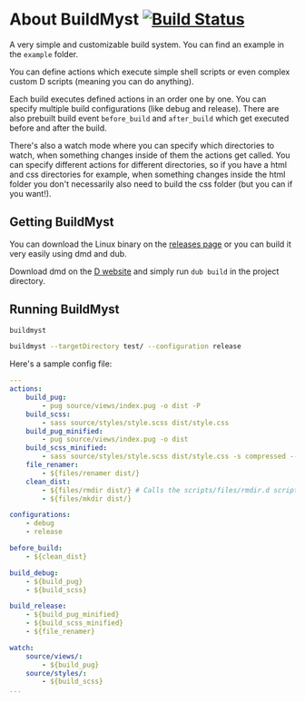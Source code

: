 # About BuildMyst [![Build Status](https://travis-ci.org/CodeMyst/BuildMyst.svg?branch=master)](https://travis-ci.org/CodeMyst/BuildMyst)

A very simple and customizable build system. You can find an example in the `example` folder.

You can define actions which execute simple shell scripts or even complex custom D scripts (meaning you can do anything).

Each build executes defined actions in an order one by one. You can specify multiple build configurations (like debug and release). There are also prebuilt build event `before_build` and `after_build` which get executed before and after the build.

There's also a watch mode where you can specify which directories to watch, when something changes inside of them the actions get called. You can specify different actions for different directories, so if you have a html and css directories for example, when something changes inside the html folder you don't necessarily also need to build the css folder (but you can if you want!).

## Getting BuildMyst

You can download the Linux binary on the [releases page](https://github.com/CodeMyst/BuildMyst/releases) or you can build it very easily using dmd and dub.

Download dmd on the [D website](https://dlang.org/download.html) and simply run `dub build` in the project directory.

## Running BuildMyst

```sh
buildmyst
```

```sh
buildmyst --targetDirectory test/ --configuration release
```

Here's a sample config file:

```yaml
---
actions:
    build_pug:
        - pug source/views/index.pug -o dist -P
    build_scss:
        - sass source/styles/style.scss dist/style.css
    build_pug_minified:
        - pug source/views/index.pug -o dist
    build_scss_minified:
        - sass source/styles/style.scss dist/style.css -s compressed --no-source-map
    file_renamer:
        - ${files/renamer dist/}
    clean_dist:
        - ${files/rmdir dist/} # Calls the scripts/files/rmdir.d script
        - ${files/mkdir dist/}

configurations:
    - debug
    - release

before_build:
    - ${clean_dist}

build_debug:
    - ${build_pug}
    - ${build_scss}

build_release:
    - ${build_pug_minified}
    - ${build_scss_minified}
    - ${file_renamer}

watch:
    source/views/:
        - ${build_pug}
    source/styles/:
        - ${build_scss}
...
```
